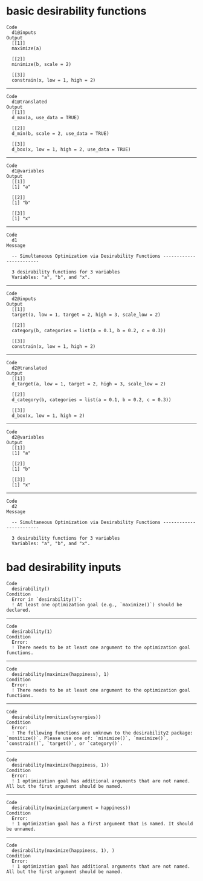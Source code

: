 # basic desirability functions

    Code
      d1@inputs
    Output
      [[1]]
      maximize(a)
      
      [[2]]
      minimize(b, scale = 2)
      
      [[3]]
      constrain(x, low = 1, high = 2)
      

---

    Code
      d1@translated
    Output
      [[1]]
      d_max(a, use_data = TRUE)
      
      [[2]]
      d_min(b, scale = 2, use_data = TRUE)
      
      [[3]]
      d_box(x, low = 1, high = 2, use_data = TRUE)
      

---

    Code
      d1@variables
    Output
      [[1]]
      [1] "a"
      
      [[2]]
      [1] "b"
      
      [[3]]
      [1] "x"
      

---

    Code
      d1
    Message
      
      -- Simultaneous Optimization via Desirability Functions ------------------------
      
      3 desirability functions for 3 variables
      Variables: "a", "b", and "x".

---

    Code
      d2@inputs
    Output
      [[1]]
      target(a, low = 1, target = 2, high = 3, scale_low = 2)
      
      [[2]]
      category(b, categories = list(a = 0.1, b = 0.2, c = 0.3))
      
      [[3]]
      constrain(x, low = 1, high = 2)
      

---

    Code
      d2@translated
    Output
      [[1]]
      d_target(a, low = 1, target = 2, high = 3, scale_low = 2)
      
      [[2]]
      d_category(b, categories = list(a = 0.1, b = 0.2, c = 0.3))
      
      [[3]]
      d_box(x, low = 1, high = 2)
      

---

    Code
      d2@variables
    Output
      [[1]]
      [1] "a"
      
      [[2]]
      [1] "b"
      
      [[3]]
      [1] "x"
      

---

    Code
      d2
    Message
      
      -- Simultaneous Optimization via Desirability Functions ------------------------
      
      3 desirability functions for 3 variables
      Variables: "a", "b", and "x".

# bad desirability inputs

    Code
      desirability()
    Condition
      Error in `desirability()`:
      ! At least one optimization goal (e.g., `maximize()`) should be declared.

---

    Code
      desirability(1)
    Condition
      Error:
      ! There needs to be at least one argument to the optimization goal functions.

---

    Code
      desirability(maximize(happiness), 1)
    Condition
      Error:
      ! There needs to be at least one argument to the optimization goal functions.

---

    Code
      desirability(monitize(synergies))
    Condition
      Error:
      ! The following functions are unknown to the desirability2 package: `monitize()`. Please use one of: `minimize()`, `maximize()`, `constrain()`, `target()`, or `category()`.

---

    Code
      desirability(maximize(happiness, 1))
    Condition
      Error:
      ! 1 optimization goal has additional arguments that are not named. All but the first argument should be named.

---

    Code
      desirability(maximize(argument = happiness))
    Condition
      Error:
      ! 1 optimization goal has a first argument that is named. It should be unnamed.

---

    Code
      desirability(maximize(happiness, 1), )
    Condition
      Error:
      ! 1 optimization goal has additional arguments that are not named. All but the first argument should be named.

